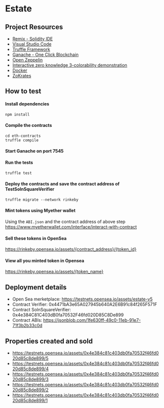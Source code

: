 # Estate

## Project Resources
* [Remix - Solidity IDE](https://remix.ethereum.org/)
* [Visual Studio Code](https://code.visualstudio.com/)
* [Truffle Framework](https://truffleframework.com/)
* [Ganache - One Click Blockchain](https://truffleframework.com/ganache)
* [Open Zeppelin](https://openzeppelin.org/)
* [Interactive zero knowledge 3-colorability demonstration](http://web.mit.edu/~ezyang/Public/graph/svg.html)
* [Docker](https://docs.docker.com/install/)
* [ZoKrates](https://github.com/Zokrates/ZoKrates)

## How to test
#### Install dependencies
```
npm install
```
#### Compile the contracts
```
cd eth-contracts
truffle compile
```
#### Start Ganache on port 7545
#### Run the tests
```
truffle test
```
#### Deploy the contracts and save the contract address of TestSolnSquareVerifier
```
truffle migrate --network rinkeby
```
#### Mint tokens using Myether wallet
Using the `ABI.json` and the contract address of above step
https://www.myetherwallet.com/interface/interact-with-contract
#### Sell these tokens in OpenSea
https://rinkeby.opensea.io/assets/{contract_address}/{token_id}
#### View all you minted token in Opensea
https://rinkeby.opensea.io/assets/{token_name}

## Deployment details
* Open Sea merketplace: https://testnets.opensea.io/assets/estate-v5
* Contract Verifier: 0x4471bA3e65A027945b640A2E6B91c84f265F571F
* Contract SolnSquareVerifier: 0x4e384C81C403dB0fa70532F46fd020D85C8De899
* Contract ABIs: https://jsonblob.com/1fe630ff-49c0-11eb-91e7-71f3b2b33c0d

## Properties created and sold
* https://testnets.opensea.io/assets/0x4e384c81c403db0fa70532f46fd020d85c8de899/5
* https://testnets.opensea.io/assets/0x4e384c81c403db0fa70532f46fd020d85c8de899/4
* https://testnets.opensea.io/assets/0x4e384c81c403db0fa70532f46fd020d85c8de899/3
* https://testnets.opensea.io/assets/0x4e384c81c403db0fa70532f46fd020d85c8de899/2
* https://testnets.opensea.io/assets/0x4e384c81c403db0fa70532f46fd020d85c8de899/1